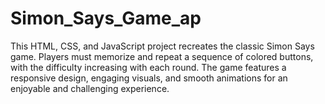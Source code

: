 # Simon_Says_Game_ap
This HTML, CSS, and JavaScript project recreates the classic Simon Says game. Players must memorize and repeat a sequence of colored buttons, with the difficulty increasing with each round. The game features a responsive design, engaging visuals, and smooth animations for an enjoyable and challenging experience.
